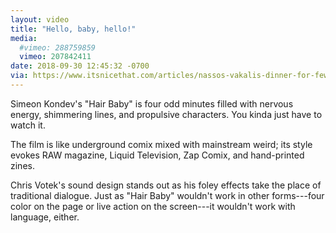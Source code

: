 ```yaml
---
layout: video
title: "Hello, baby, hello!"
media:
  #vimeo: 288759859
  vimeo: 207842411
date: 2018-09-30 12:45:32 -0700
via: https://www.itsnicethat.com/articles/nassos-vakalis-dinner-for-few-animation-190918
---
```

Simeon Kondev's "Hair Baby" is four odd minutes filled with nervous energy, shimmering lines, and propulsive characters. You kinda just have to watch it.

The film is like underground comix mixed with mainstream weird; its style evokes RAW magazine, Liquid Television, Zap Comix, and hand-printed zines. 

Chris Votek's sound design stands out as his foley effects take the place of traditional dialogue. Just as "Hair Baby" wouldn't work in other forms---four color on the page or live action on the screen---it wouldn't work with language, either.
